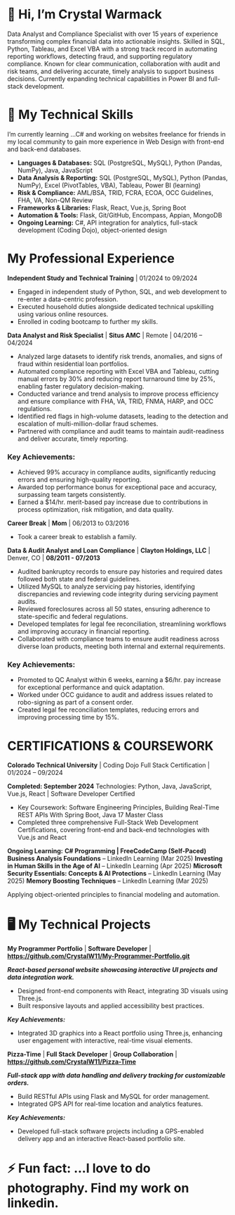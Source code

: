 # 👋 Hi, I’m Crystal Warmack
Data Analyst and Compliance Specialist with over 15 years of experience transforming complex financial data into actionable insights. Skilled in SQL, Python, Tableau, and Excel VBA with a strong track record in automating reporting workflows, detecting fraud, and supporting regulatory compliance. Known for clear communication, collaboration with audit and risk teams, and delivering accurate, timely analysis to support business decisions. Currently expanding technical capabilities in Power BI and full-stack development.

# 🚀 My Technical Skills
  I’m currently learning ...C# and working on websites freelance for friends in my local community to gain more experience in Web Design with front-end and back-end databases. 

- **Languages & Databases:** SQL (PostgreSQL, MySQL), Python (Pandas, NumPy), Java, JavaScript
- **Data Analysis & Reporting:** SQL (PostgreSQL, MySQL), Python (Pandas, NumPy), Excel (PivotTables, VBA), Tableau, Power BI (learning)
- **Risk & Compliance:** AML/BSA, TRID, FCRA, ECOA, OCC Guidelines, FHA, VA, Non-QM Review
- **Frameworks & Libraries:** Flask, React, Vue.js, Spring Boot
- **Automation & Tools:** Flask, Git/GitHub, Encompass, Appian, MongoDB
- **Ongoing Learning:** C#, API integration for analytics, full-stack development (Coding Dojo), object-oriented design

# My Professional Experience

**Independent Study and Technical Training** | 01/2024 to 09/2024
-	Engaged in independent study of Python, SQL, and web development to re-enter a data-centric profession.
-	Executed household duties alongside dedicated technical upskilling using various online resources.
-	Enrolled in coding bootcamp to further my skills.
  
**Data Analyst and Risk Specialist** | **Situs AMC** | Remote | 04/2016 – 04/2024    
- Analyzed large datasets to identify risk trends, anomalies, and signs of fraud within residential loan portfolios.
- Automated compliance reporting with Excel VBA and Tableau, cutting manual errors by 30% and reducing report turnaround time by 25%, enabling faster regulatory decision-making.
- Conducted variance and trend analysis to improve process efficiency and ensure compliance with FHA, VA, TRID, FNMA, HARP, and OCC regulations.
- Identified red flags in high-volume datasets, leading to the detection and escalation of multi-million-dollar fraud schemes.
- Partnered with compliance and audit teams to maintain audit-readiness and deliver accurate, timely reporting.

### Key Achievements:
- Achieved 99% accuracy in compliance audits, significantly reducing errors and ensuring high-quality reporting.
- Awarded top performance bonus for exceptional pace and accuracy, surpassing team targets consistently.
- Earned a $14/hr. merit-based pay increase due to contributions in process optimization, risk mitigation, and data quality.

**Career Break** | **Mom** | 06/2013 to 03/2016
-	Took a career break to establish a family.


**Data & Audit Analyst and Loan Compliance** | **Clayton Holdings, LLC** | Denver, CO | **08/2011 - 07/2013** 
- Audited bankruptcy records to ensure pay histories and required dates followed both state and federal guidelines.
- Utilized MySQL to analyze servicing pay histories, identifying discrepancies and reviewing code integrity
during servicing payment audits.
- Reviewed foreclosures across all 50 states, ensuring adherence to state-specific and federal regulations.
- Developed templates for legal fee reconciliation, streamlining workflows and improving accuracy in
financial reporting.
- Collaborated with compliance teams to ensure audit readiness across diverse loan products, meeting both
internal and external requirements.

### Key Achievements:
- Promoted to QC Analyst within 6 weeks, earning a $6/hr. pay increase for exceptional performance and
quick adaptation.
- Worked under OCC guidance to audit and address issues related to robo-signing as part of a consent order.
- Created legal fee reconciliation templates, reducing errors and improving processing time by 15%.

# CERTIFICATIONS & COURSEWORK
**Colorado Technical University** | Coding Dojo Full Stack Certification | 01/2024 – 09/2024

**Completed: September 2024**
Technologies: Python, Java, JavaScript, Vue.js, React | Software Developer Certified
-	Key Coursework: Software Engineering Principles, Building Real-Time REST APIs With Spring Boot, Java 17 Master Class
-	Completed three comprehensive Full-Stack Web Development Certifications, covering front-end and back-end technologies with Vue.js and React

**Ongoing Learning:**
**C# Programming | FreeCodeCamp (Self-Paced)**
**Business Analysis Foundations** – LinkedIn Learning (Mar 2025)
**Investing in Human Skills in the Age of AI** – LinkedIn Learning (Apr 2025)
**Microsoft Security Essentials: Concepts & AI Protections** – LinkedIn Learning (May 2025)
**Memory Boosting Techniques** – LinkedIn Learning (Mar 2025)

Applying object-oriented principles to financial modeling and automation.

# 🖥️ My Technical Projects

**My Programmer Portfolio** | **Software Developer** | **https://github.com/CrystalW11/My-Programmer-Portfolio.git**

***React-based personal website showcasing interactive UI projects and data integration work.***
- Designed front-end components with React, integrating 3D visuals using Three.js.
- Built responsive layouts and applied accessibility best practices.

***Key Achievements:***
- Integrated 3D graphics into a React portfolio using Three.js, enhancing user engagement with interactive, real-time visual elements.

**Pizza-Time** | **Full Stack Developer** | **Group Collaboration** | **https://github.com/CrystalW11/Pizza-Time**

***Full-stack app with data handling and delivery tracking for customizable orders.***
- Build RESTful APIs using Flask and MySQL for order management.
- Integrated GPS API for real-time location and analytics features.

***Key Achievements:***
- Developed full-stack software projects including a GPS-enabled delivery app and an interactive React-based portfolio site.

# ⚡ Fun fact: ...I love to do photography. Find my work on linkedin.

<!---
CrystalW11/CrystalW11 is a ✨ special ✨ repository because its `README.md` (this file) appears on your GitHub profile.
You can click the Preview link to take a look at your changes.
--->
